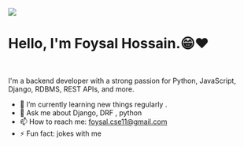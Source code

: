 ![](https://i.ibb.co.com/2t1BN7Y/cover.png)

<h1>  <b>  Hello, I'm Foysal Hossain.😁❤️ </b>  </h1>  <br>

I'm a backend developer with a strong passion for Python, JavaScript, Django, RDBMS, REST APIs, and more.

- 🌱 I’m currently learning new things regularly . 
- 💬 Ask me about Django, DRF , python  
- 📫 How to reach me: foysal.cse11@gmail.com 
- ⚡ Fun fact: jokes with me 















